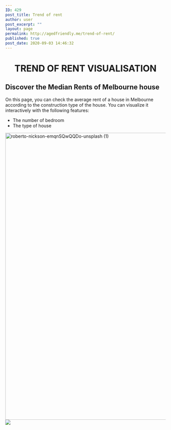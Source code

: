 ```yaml
---
ID: 429
post_title: Trend of rent
author: user
post_excerpt: ""
layout: page
permalink: http://agedfriendly.me/trend-of-rent/
published: true
post_date: 2020-09-03 14:46:32
---
```

<!-- wp:themify-builder/canvas /--><!--themify_builder_static--><h1 style="text-align: center;">TREND OF RENT VISUALISATION</h1>
<h2>Discover the Median Rents of Melbourne house</h2> <p>On this page, you can check the average rent of a house in Melbourne according to the construction type of the house. You can visualize it interactively with the following features:</p> <ul> <li>The number of bedroom</li> <li>The type of house</li> </ul>
<img loading="lazy" width="1600" height="900" src="http://agedfriendly.me/wp-content/uploads/2020/09/roberto-nickson-emqnSQwQQDo-unsplash-1.jpg" title="roberto-nickson-emqnSQwQQDo-unsplash (1)" alt="roberto-nickson-emqnSQwQQDo-unsplash (1)" srcset="http://agedfriendly.me/wp-content/uploads/2020/09/roberto-nickson-emqnSQwQQDo-unsplash-1.jpg 1600w, http://agedfriendly.me/wp-content/uploads/2020/09/roberto-nickson-emqnSQwQQDo-unsplash-1-300x169.jpg 300w, http://agedfriendly.me/wp-content/uploads/2020/09/roberto-nickson-emqnSQwQQDo-unsplash-1-1024x576.jpg 1024w, http://agedfriendly.me/wp-content/uploads/2020/09/roberto-nickson-emqnSQwQQDo-unsplash-1-768x432.jpg 768w, http://agedfriendly.me/wp-content/uploads/2020/09/roberto-nickson-emqnSQwQQDo-unsplash-1-1536x864.jpg 1536w, http://agedfriendly.me/wp-content/uploads/2020/09/roberto-nickson-emqnSQwQQDo-unsplash-1-600x338.jpg 600w" sizes="(max-width: 1600px) 100vw, 1600px" />
<noscript><a href='#'><img alt=' ' src='https:&#47;&#47;public.tableau.com&#47;static&#47;images&#47;Me&#47;MelbLGAMedianRent&#47;Sheet1&#47;1_rss.png' style='border: none' /></a></noscript><object class='tableauViz' style='display:none;'><param name='host_url' value='https%3A%2F%2Fpublic.tableau.com%2F' /> <param name='embed_code_version' value='3' /> <param name='site_root' value='' /><param name='name' value='MelbLGAMedianRent&#47;Sheet1' /><param name='tabs' value='no' /><param name='toolbar' value='yes' /><param name='static_image' value='https:&#47;&#47;public.tableau.com&#47;static&#47;images&#47;Me&#47;MelbLGAMedianRent&#47;Sheet1&#47;1.png' /> <param name='animate_transition' value='yes' /><param name='display_static_image' value='yes' /><param name='display_spinner' value='yes' /><param name='display_overlay' value='yes' /><param name='display_count' value='yes' /><param name='language' value='en' /></object><!--/themify_builder_static-->